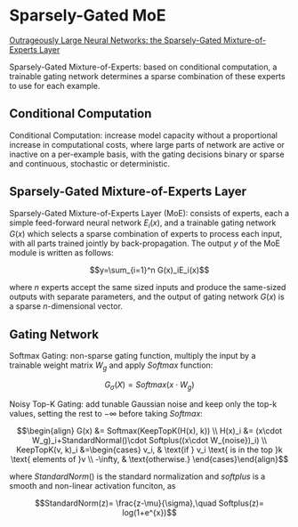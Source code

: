 # Sparsely-Gated MoE
[Outrageously Large Neural Networks: the Sparsely-Gated Mixture-of-Experts Layer](https://arxiv.org/pdf/1701.06538)

Sparsely-Gated Mixture-of-Experts: based on conditional computation, a trainable gating network determines a sparse combination of these experts to use for each example.

## Conditional Computation
Conditional Computation: increase model capacity without a proportional increase in computational costs, where large parts of network are active or inactive on a per-example basis, with the gating decisions binary or sparse and continuous, stochastic or deterministic.

## Sparsely-Gated Mixture-of-Experts Layer
Sparsely-Gated Mixture-of-Experts Layer (MoE): consists of experts, each a simple feed-forward neural network $E_i(x)$, and a trainable gating network $G(x)$ which selects a sparse combination of experts to process each input, with all parts trained jointly by back-propagation.
The output $y$ of the MoE module is written as follows:
```math
y=\sum_{i=1}^n G(x)_iE_i(x)
```
where $n$ experts accept the same sized inputs and produce the same-sized outputs with separate parameters, and the output of gating network $G(x)$ is a sparse $n$-dimensional vector.

## Gating Network
Softmax Gating: non-sparse gating function, multiply the input by a trainable weight matrix $W_g$ and apply $Softmax$ function:
```math
G_\sigma(X)=Softmax(x\cdot W_g)
```

Noisy Top-K Gating: add tunable Gaussian noise and keep only the top-k values, setting the rest to $-\infty$ before taking $Softmax$:
```math
\begin{align}
G(x) &= Softmax(KeepTopK(H(x), k)) \\
H(x)_i &= (x\cdot W_g)_i+StandardNormal()\cdot Softplus((x\cdot W_{noise})_i) \\
KeepTopK(v, k)_i &=\begin{cases}
v_i, & \text{if } v_i \text{ is in the top }k \text{ elements of }v \\
-\infty, & \text{otherwise.}
\end{cases}\end{align}
```
where $StandardNorm()$ is the standard normalization and $softplus$ is a smooth and non-linear activation funciton, as
```math
StandardNorm(z)= \frac{z-\mu}{\sigma},\quad
Softplus(z)= log(1+e^{x})
```
